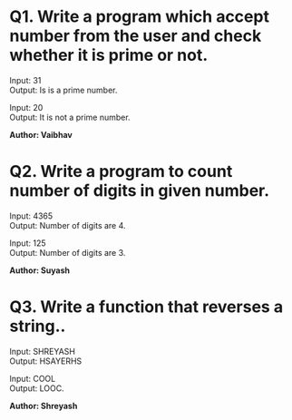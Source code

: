 # Q1. Write a program which accept number from the user and check whether it is prime or not.

Input: 31\
Output: Is is a prime number.

Input: 20\
Output: It is not a prime number.

**Author: Vaibhav**

# Q2. Write a program to count number of digits in given number.

Input: 4365\
Output: Number of digits are 4.

Input: 125\
Output: Number of digits are 3.

**Author: Suyash**

# Q3. Write a function that reverses a string..

Input: SHREYASH\
Output: HSAYERHS

Input: COOL\
Output: LOOC.

**Author: Shreyash**
